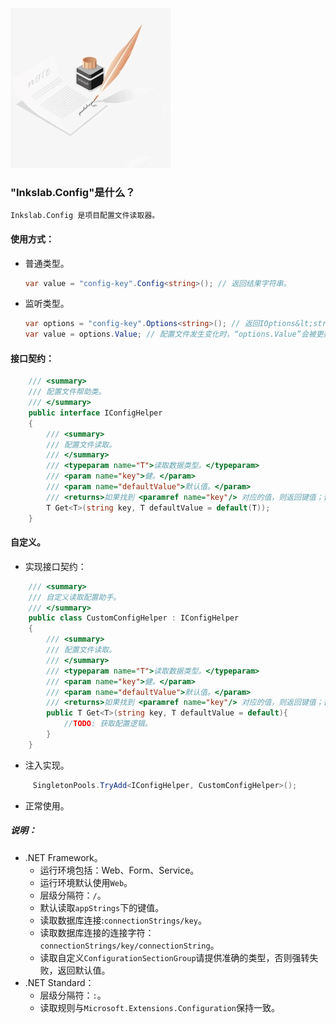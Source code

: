 ![Inkslab](inkslab.jpg 'Logo')

### "Inkslab.Config"是什么？

    Inkslab.Config 是项目配置文件读取器。

#### 使用方式：

* 普通类型。

  ```c#
  var value = "config-key".Config<string>(); // 返回结果字符串。
  ```  

* 监听类型。

  ```c#  
  var options = "config-key".Options<string>(); // 返回IOptions&lt;string&gt;配置。
  var value = options.Value; // 配置文件发生变化时，“options.Value”会被更新。
  ```

#### 接口契约：

```c#
    /// <summary>
    /// 配置文件帮助类。
    /// </summary>
    public interface IConfigHelper
    {
        /// <summary>
        /// 配置文件读取。
        /// </summary>
        /// <typeparam name="T">读取数据类型。</typeparam>
        /// <param name="key">健。</param>
        /// <param name="defaultValue">默认值。</param>
        /// <returns>如果找到 <paramref name="key"/> 对应的值，则返回键值；否则，返回默认值 <paramref name="defaultValue"/> 。</returns>
        T Get<T>(string key, T defaultValue = default(T));
    }
```

#### 自定义。
 * 实现接口契约：
```c#
    /// <summary>
    /// 自定义读取配置助手。
    /// </summary>
    public class CustomConfigHelper : IConfigHelper
    {
        /// <summary>
        /// 配置文件读取。
        /// </summary>
        /// <typeparam name="T">读取数据类型。</typeparam>
        /// <param name="key">健。</param>
        /// <param name="defaultValue">默认值。</param>
        /// <returns>如果找到 <paramref name="key"/> 对应的值，则返回键值；否则，返回默认值 <paramref name="defaultValue"/> 。</returns>
        public T Get<T>(string key, T defaultValue = default){
            //TODO: 获取配置逻辑。
        }
    }
```
 * 注入实现。
```c#
     SingletonPools.TryAdd<IConfigHelper, CustomConfigHelper>();
```
 * 正常使用。

##### 说明：

* .NET Framework。
  - 运行环境包括：Web、Form、Service。
  - 运行环境默认使用`Web`。
  - 层级分隔符：`/`。
  - 默认读取`appStrings`下的键值。
  - 读取数据库连接:`connectionStrings/key`。
  - 读取数据库连接的连接字符：`connectionStrings/key/connectionString`。
  - 读取自定义`ConfigurationSectionGroup`请提供准确的类型，否则强转失败，返回默认值。
* .NET Standard：
  - 层级分隔符：`:`。
  - 读取规则与`Microsoft.Extensions.Configuration`保持一致。